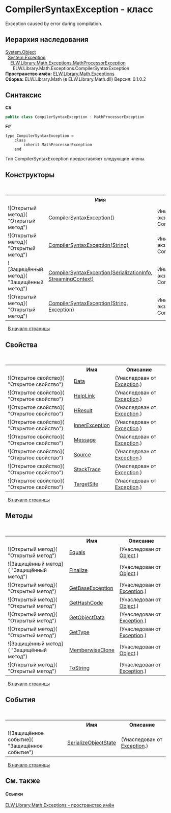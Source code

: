 # CompilerSyntaxException - класс
 

Exception caused by error during compilation.


## Иерархия наследования
<a href="http://msdn2.microsoft.com/ru-ru/library/e5kfa45b" target="_blank">System.Object</a><br />&nbsp;&nbsp;<a href="http://msdn2.microsoft.com/ru-ru/library/c18k6c59" target="_blank">System.Exception</a><br />&nbsp;&nbsp;&nbsp;&nbsp;<a href="T_ELW_Library_Math_Exceptions_MathProcessorException">ELW.Library.Math.Exceptions.MathProcessorException</a><br />&nbsp;&nbsp;&nbsp;&nbsp;&nbsp;&nbsp;ELW.Library.Math.Exceptions.CompilerSyntaxException<br />
**Пространство имён:**&nbsp;<a href="N_ELW_Library_Math_Exceptions">ELW.Library.Math.Exceptions</a><br />**Сборка:**&nbsp;ELW.Library.Math (в ELW.Library.Math.dll) Версия: 0.1.0.2

## Синтаксис

**C#**<br />
``` C#
public class CompilerSyntaxException : MathProcessorException
```

**F#**<br />
``` F#
type CompilerSyntaxException =  
    class
        inherit MathProcessorException
    end
```

Тип CompilerSyntaxException предоставляет следующие члены.


## Конструкторы
&nbsp;<table><tr><th></th><th>Имя</th><th>Описание</th></tr><tr><td>![Открытый метод]( "Открытый метод")</td><td><a href="M_ELW_Library_Math_Exceptions_CompilerSyntaxException__ctor">CompilerSyntaxException()</a></td><td>
Инициализирует новый экземпляр класса CompilerSyntaxException</td></tr><tr><td>![Открытый метод]( "Открытый метод")</td><td><a href="M_ELW_Library_Math_Exceptions_CompilerSyntaxException__ctor_2">CompilerSyntaxException(String)</a></td><td>
Инициализирует новый экземпляр класса CompilerSyntaxException</td></tr><tr><td>![Защищённый метод]( "Защищённый метод")</td><td><a href="M_ELW_Library_Math_Exceptions_CompilerSyntaxException__ctor_1">CompilerSyntaxException(SerializationInfo, StreamingContext)</a></td><td>
Инициализирует новый экземпляр класса CompilerSyntaxException</td></tr><tr><td>![Открытый метод]( "Открытый метод")</td><td><a href="M_ELW_Library_Math_Exceptions_CompilerSyntaxException__ctor_3">CompilerSyntaxException(String, Exception)</a></td><td>
Инициализирует новый экземпляр класса CompilerSyntaxException</td></tr></table>&nbsp;
<a href="#compilersyntaxexception---класс">В начало страницы</a>

## Свойства
&nbsp;<table><tr><th></th><th>Имя</th><th>Описание</th></tr><tr><td>![Открытое свойство]( "Открытое свойство")</td><td><a href="http://msdn2.microsoft.com/ru-ru/library/2wyfbc48" target="_blank">Data</a></td><td> (Унаследован от <a href="http://msdn2.microsoft.com/ru-ru/library/c18k6c59" target="_blank">Exception</a>.)</td></tr><tr><td>![Открытое свойство]( "Открытое свойство")</td><td><a href="http://msdn2.microsoft.com/ru-ru/library/71tawy4s" target="_blank">HelpLink</a></td><td> (Унаследован от <a href="http://msdn2.microsoft.com/ru-ru/library/c18k6c59" target="_blank">Exception</a>.)</td></tr><tr><td>![Открытое свойство]( "Открытое свойство")</td><td><a href="http://msdn2.microsoft.com/ru-ru/library/sh5cw61c" target="_blank">HResult</a></td><td> (Унаследован от <a href="http://msdn2.microsoft.com/ru-ru/library/c18k6c59" target="_blank">Exception</a>.)</td></tr><tr><td>![Открытое свойство]( "Открытое свойство")</td><td><a href="http://msdn2.microsoft.com/ru-ru/library/902sca80" target="_blank">InnerException</a></td><td> (Унаследован от <a href="http://msdn2.microsoft.com/ru-ru/library/c18k6c59" target="_blank">Exception</a>.)</td></tr><tr><td>![Открытое свойство]( "Открытое свойство")</td><td><a href="http://msdn2.microsoft.com/ru-ru/library/9btwf6wk" target="_blank">Message</a></td><td> (Унаследован от <a href="http://msdn2.microsoft.com/ru-ru/library/c18k6c59" target="_blank">Exception</a>.)</td></tr><tr><td>![Открытое свойство]( "Открытое свойство")</td><td><a href="http://msdn2.microsoft.com/ru-ru/library/85weac5w" target="_blank">Source</a></td><td> (Унаследован от <a href="http://msdn2.microsoft.com/ru-ru/library/c18k6c59" target="_blank">Exception</a>.)</td></tr><tr><td>![Открытое свойство]( "Открытое свойство")</td><td><a href="http://msdn2.microsoft.com/ru-ru/library/dxzhy005" target="_blank">StackTrace</a></td><td> (Унаследован от <a href="http://msdn2.microsoft.com/ru-ru/library/c18k6c59" target="_blank">Exception</a>.)</td></tr><tr><td>![Открытое свойство]( "Открытое свойство")</td><td><a href="http://msdn2.microsoft.com/ru-ru/library/2wchw354" target="_blank">TargetSite</a></td><td> (Унаследован от <a href="http://msdn2.microsoft.com/ru-ru/library/c18k6c59" target="_blank">Exception</a>.)</td></tr></table>&nbsp;
<a href="#compilersyntaxexception---класс">В начало страницы</a>

## Методы
&nbsp;<table><tr><th></th><th>Имя</th><th>Описание</th></tr><tr><td>![Открытый метод]( "Открытый метод")</td><td><a href="http://msdn2.microsoft.com/ru-ru/library/bsc2ak47" target="_blank">Equals</a></td><td> (Унаследован от <a href="http://msdn2.microsoft.com/ru-ru/library/e5kfa45b" target="_blank">Object</a>.)</td></tr><tr><td>![Защищённый метод]( "Защищённый метод")</td><td><a href="http://msdn2.microsoft.com/ru-ru/library/4k87zsw7" target="_blank">Finalize</a></td><td> (Унаследован от <a href="http://msdn2.microsoft.com/ru-ru/library/e5kfa45b" target="_blank">Object</a>.)</td></tr><tr><td>![Открытый метод]( "Открытый метод")</td><td><a href="http://msdn2.microsoft.com/ru-ru/library/49kcee3b" target="_blank">GetBaseException</a></td><td> (Унаследован от <a href="http://msdn2.microsoft.com/ru-ru/library/c18k6c59" target="_blank">Exception</a>.)</td></tr><tr><td>![Открытый метод]( "Открытый метод")</td><td><a href="http://msdn2.microsoft.com/ru-ru/library/zdee4b3y" target="_blank">GetHashCode</a></td><td> (Унаследован от <a href="http://msdn2.microsoft.com/ru-ru/library/e5kfa45b" target="_blank">Object</a>.)</td></tr><tr><td>![Открытый метод]( "Открытый метод")</td><td><a href="http://msdn2.microsoft.com/ru-ru/library/fwb1489e" target="_blank">GetObjectData</a></td><td> (Унаследован от <a href="http://msdn2.microsoft.com/ru-ru/library/c18k6c59" target="_blank">Exception</a>.)</td></tr><tr><td>![Открытый метод]( "Открытый метод")</td><td><a href="http://msdn2.microsoft.com/ru-ru/library/44zb316t" target="_blank">GetType</a></td><td> (Унаследован от <a href="http://msdn2.microsoft.com/ru-ru/library/c18k6c59" target="_blank">Exception</a>.)</td></tr><tr><td>![Защищённый метод]( "Защищённый метод")</td><td><a href="http://msdn2.microsoft.com/ru-ru/library/57ctke0a" target="_blank">MemberwiseClone</a></td><td> (Унаследован от <a href="http://msdn2.microsoft.com/ru-ru/library/e5kfa45b" target="_blank">Object</a>.)</td></tr><tr><td>![Открытый метод]( "Открытый метод")</td><td><a href="http://msdn2.microsoft.com/ru-ru/library/es4y6f7e" target="_blank">ToString</a></td><td> (Унаследован от <a href="http://msdn2.microsoft.com/ru-ru/library/c18k6c59" target="_blank">Exception</a>.)</td></tr></table>&nbsp;
<a href="#compilersyntaxexception---класс">В начало страницы</a>

## События
&nbsp;<table><tr><th></th><th>Имя</th><th>Описание</th></tr><tr><td>![Защищённое событие]( "Защищённое событие")</td><td><a href="http://msdn2.microsoft.com/ru-ru/library/ee332915" target="_blank">SerializeObjectState</a></td><td> (Унаследован от <a href="http://msdn2.microsoft.com/ru-ru/library/c18k6c59" target="_blank">Exception</a>.)</td></tr></table>&nbsp;
<a href="#compilersyntaxexception---класс">В начало страницы</a>

## См. также


#### Ссылки
<a href="N_ELW_Library_Math_Exceptions">ELW.Library.Math.Exceptions - пространство имён</a><br />